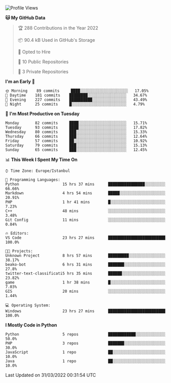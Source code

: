 <!--START_SECTION:waka-->
![Profile Views](http://img.shields.io/badge/Profile%20Views-13-blue)

**🐱 My GitHub Data** 

> 🏆 288 Contributions in the Year 2022
 > 
> 📦 90.4 kB Used in GitHub's Storage 
 > 
> 💼 Opted to Hire
 > 
> 📜 10 Public Repositories 
 > 
> 🔑 3 Private Repositories  
 > 
**I'm an Early 🐤** 

```text
🌞 Morning    89 commits     ████░░░░░░░░░░░░░░░░░░░░░   17.05% 
🌆 Daytime    181 commits    ████████░░░░░░░░░░░░░░░░░   34.67% 
🌃 Evening    227 commits    ██████████░░░░░░░░░░░░░░░   43.49% 
🌙 Night      25 commits     █░░░░░░░░░░░░░░░░░░░░░░░░   4.79%

```
📅 **I'm Most Productive on Tuesday** 

```text
Monday       82 commits     ████░░░░░░░░░░░░░░░░░░░░░   15.71% 
Tuesday      93 commits     ████░░░░░░░░░░░░░░░░░░░░░   17.82% 
Wednesday    80 commits     ███░░░░░░░░░░░░░░░░░░░░░░   15.33% 
Thursday     66 commits     ███░░░░░░░░░░░░░░░░░░░░░░   12.64% 
Friday       57 commits     ██░░░░░░░░░░░░░░░░░░░░░░░   10.92% 
Saturday     79 commits     ███░░░░░░░░░░░░░░░░░░░░░░   15.13% 
Sunday       65 commits     ███░░░░░░░░░░░░░░░░░░░░░░   12.45%

```


📊 **This Week I Spent My Time On** 

```text
⌚︎ Time Zone: Europe/Istanbul

💬 Programming Languages: 
Python                   15 hrs 37 mins      ████████████████░░░░░░░░░   66.66% 
Markdown                 4 hrs 54 mins       █████░░░░░░░░░░░░░░░░░░░░   20.91% 
PHP                      1 hr 41 mins        █░░░░░░░░░░░░░░░░░░░░░░░░   7.23% 
C++                      48 mins             ░░░░░░░░░░░░░░░░░░░░░░░░░   3.48% 
Git Config               11 mins             ░░░░░░░░░░░░░░░░░░░░░░░░░   0.84%

🔥 Editors: 
VS Code                  23 hrs 27 mins      █████████████████████████   100.0%

🐱‍💻 Projects: 
Unknown Project          8 hrs 57 mins       █████████░░░░░░░░░░░░░░░░   38.17% 
beako-bot                6 hrs 31 mins       ███████░░░░░░░░░░░░░░░░░░   27.8% 
twitter-text-classificati5 hrs 35 mins       ██████░░░░░░░░░░░░░░░░░░░   23.82% 
game                     1 hr 38 mins        █░░░░░░░░░░░░░░░░░░░░░░░░   7.03% 
GIS                      20 mins             ░░░░░░░░░░░░░░░░░░░░░░░░░   1.44%

💻 Operating System: 
Windows                  23 hrs 27 mins      █████████████████████████   100.0%

```

**I Mostly Code in Python** 

```text
Python                   5 repos             ████████████░░░░░░░░░░░░░   50.0% 
PHP                      3 repos             ███████░░░░░░░░░░░░░░░░░░   30.0% 
JavaScript               1 repo              ██░░░░░░░░░░░░░░░░░░░░░░░   10.0% 
Java                     1 repo              ██░░░░░░░░░░░░░░░░░░░░░░░   10.0%

```



 Last Updated on 31/03/2022 00:31:54 UTC
<!--END_SECTION:waka-->

<!--
**3nws/3nws** is a ✨ _special_ ✨ repository because its `README.md` (this file) appears on your GitHub profile.

Here are some ideas to get you started:

- 🔭 I’m currently working on ...
- 🌱 I’m currently learning ...
- 👯 I’m looking to collaborate on ...
- 🤔 I’m looking for help with ...
- 💬 Ask me about ...
- 📫 How to reach me: ...
- 😄 Pronouns: ...
- ⚡ Fun fact: ...
-->
